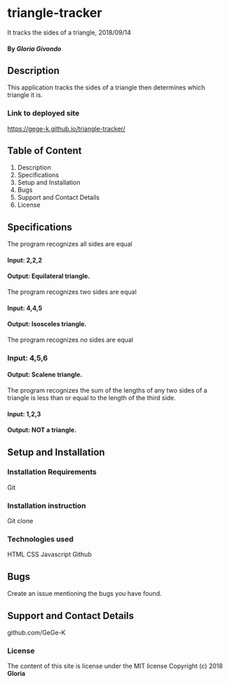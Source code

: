 # triangle-tracker
It tracks the sides of a triangle, 2018/09/14
#### By *Gloria Givondo*
## Description
This application tracks the sides of a triangle then determines which triangle it is.
### Link to deployed site
https://gege-k.github.io/triangle-tracker/
## Table of Content
1. Description
2. Specifications
3. Setup and Installation
4. Bugs
5. Support and Contact Details
6. License
## Specifications
 The program recognizes all sides are equal
#### Input: 2,2,2
#### Output: Equilateral triangle.
The program recognizes two sides are equal
#### Input: 4,4,5
#### Output: Isosceles triangle.
The program recognizes no sides are equal
### Input: 4,5,6
#### Output: Scalene triangle.
The program recognizes the sum of the lengths of any two sides of a triangle is less than or equal to the length of the third side.
#### Input: 1,2,3
#### Output: NOT a triangle.
## Setup and Installation
### Installation Requirements 
Git
### Installation instruction
Git clone
### Technologies used
HTML
CSS
Javascript
Github
## Bugs
Create an issue mentioning the bugs you have found.
## Support and Contact Details
github.com/GeGe-K
### License
The content of this site is license under the MIT license
Copyright (c) 2018 **Gloria**
